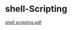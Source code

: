 # shell-Scripting
[shell scripting.pdf](https://github.com/Muskankhosla/shell-Scripting/files/11563389/shell.scripting.pdf)
